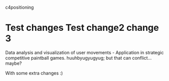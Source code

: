 c4positioning

Test changes
Test change2
change 3
=============

Data analysis and visualization of user movements - Application in strategic competitive paintball games.
huuhbyugyugyug; but that can conflict... maybe?

With some extra changes :)
